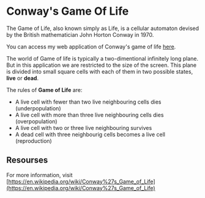# Conway's Game Of Life

The Game of Life, also known simply as Life, is a cellular automaton devised by the British mathematician John Horton Conway in 1970.

You can access my web application of Conway's game of life [here](https://dinesh-gdk.github.io/Game-Of-Life/). 

The world of Game of life is typically a two-dimentional infinitely long plane. But in this application we are restricted to the size of the screen. This plane is divided into small square cells with  each of them in two possible states, **live** or **dead**.

The rules of **Game of Life** are:
- A live cell with fewer than two live neighbouring cells dies (underpopulation)
- A live cell with more than three live neighbouring cells dies (overpopulation)
- A live cell with two or three live neighbouring survives
- A dead cell with three neighbourig cells becomes a live cell (reproduction)

## Resourses
For more information, visit [https://en.wikipedia.org/wiki/Conway%27s_Game_of_Life](https://en.wikipedia.org/wiki/Conway%27s_Game_of_Life)